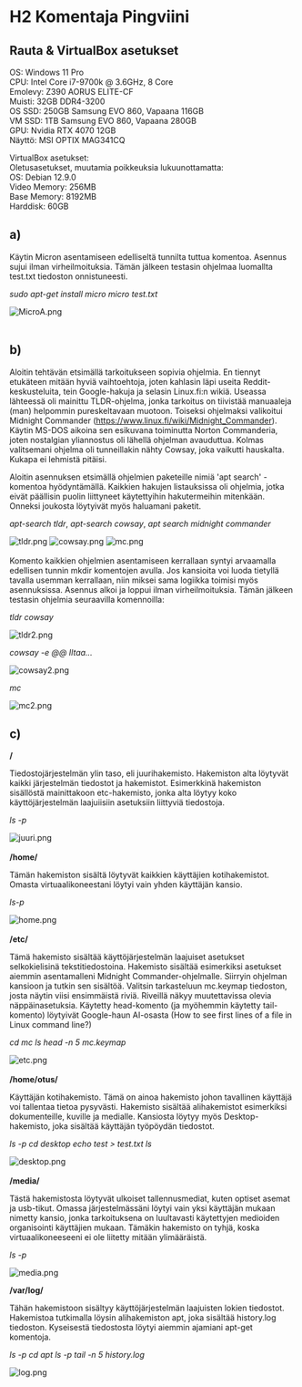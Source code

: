 # H2 Komentaja Pingviini

## Rauta & VirtualBox asetukset

OS:      Windows 11 Pro  
CPU:     Intel Core i7-9700k @ 3.6GHz, 8 Core  
Emolevy: Z390 AORUS ELITE-CF  
Muisti:  32GB DDR4-3200  
OS SSD:  250GB Samsung EVO 860, Vapaana 116GB  
VM SSD:  1TB Samsung EVO 860, Vapaana 280GB  
GPU:     Nvidia RTX 4070 12GB  
Näyttö:  MSI OPTIX MAG341CQ

VirtualBox asetukset:  
Oletusasetukset, muutamia poikkeuksia lukuunottamatta:  
OS: Debian 12.9.0  
Video Memory: 256MB  
Base Memory: 8192MB  
Harddisk: 60GB

## a)

Käytin Micron asentamiseen edelliseltä tunnilta tuttua komentoa. Asennus sujui ilman virheilmoituksia. Tämän jälkeen testasin ohjelmaa luomallta test.txt tiedoston onnistuneesti.

*sudo apt-get install micro*
*micro test.txt*

![MicroA.png](MicroA.png "MicroA")
<br />
<br />
## b)

Aloitin tehtävän etsimällä tarkoitukseen sopivia ohjelmia. En tiennyt etukäteen mitään hyviä vaihtoehtoja, joten kahlasin läpi useita Reddit-keskusteluita, tein Google-hakuja ja selasin Linux.fi:n wikiä. Useassa lähteessä oli mainittu TLDR-ohjelma, jonka tarkoitus on tiivistää manuaaleja (man) helpommin pureskeltavaan muotoon. Toiseksi ohjelmaksi valikoitui Midnight Commander (https://www.linux.fi/wiki/Midnight_Commander). Käytin MS-DOS aikoina sen esikuvana toiminutta Norton Commanderia, joten nostalgian yliannostus oli lähellä ohjelman avauduttua. Kolmas valitsemani ohjelma oli tunneillakin nähty Cowsay, joka vaikutti hauskalta. Kukapa ei lehmistä pitäisi.

Aloitin asennuksen etsimällä ohjelmien paketeille nimiä 'apt search' - komentoa hyödyntämällä. Kaikkien hakujen listauksissa oli ohjelmia, jotka eivät päällisin puolin liittyneet käytettyihin hakutermeihin mitenkään. Onneksi joukosta löytyivät myös haluamani paketit.

*apt-search tldr*, *apt-search cowsay*, *apt search midnight commander*

![tldr.png](tldr.png "tldr")
![cowsay.png](cowsay.png "cowsay")
![mc.png](mc.png "mc")
<br />
<br />
Komento kaikkien ohjelmien asentamiseen kerrallaan syntyi arvaamalla edellisen tunnin mkdir komentojen avulla. Jos kansioita voi luoda tietyllä tavalla usemman kerrallaan, niin miksei sama logiikka toimisi myös asennuksissa. Asennus alkoi ja loppui ilman virheilmoituksia. Tämän jälkeen testasin ohjelmia seuraavilla komennoilla:

*tldr cowsay*

![tldr2.png](tldr2.png "tldr2")

*cowsay -e @@ Iltaa...*

![cowsay2.png](cowsay2.png "cowsay2")

*mc*

![mc2.png](mc2.png "mc2")

## c)

**/**

Tiedostojärjestelmän ylin taso, eli juurihakemisto. Hakemiston alta löytyvät kaikki järjestelmän tiedostot ja hakemistot. Esimerkkinä hakemiston sisällöstä mainittakoon etc-hakemisto, jonka alta löytyy koko käyttöjärjestelmän laajuiisiin asetuksiin liittyviä tiedostoja.

*ls -p*

![juuri.png](juuri.png "juuri")
<br />
<br />
**/home/**

Tämän hakemiston sisältä löytyvät kaikkien käyttäjien kotihakemistot. Omasta virtuaalikoneestani löytyi vain yhden käyttäjän kansio.

*ls-p*

![home.png](home.png "home")
<br />
<br />
**/etc/**

Tämä hakemisto sisältää käyttöjärjestelmän laajuiset asetukset selkokielisinä tekstitiedostoina. Hakemisto sisältää esimerkiksi asetukset aiemmin asentamalleni Midnight Commander-ohjelmalle. Siirryin ohjelman kansioon ja tutkin sen sisältöä. Valitsin tarkasteluun mc.keymap tiedoston, josta näytin viisi ensimmäistä riviä. Riveillä näkyy muutettavissa olevia näppäinasetuksia. Käytetty head-komento (ja myöhemmin käytetty tail-komento) löytyivät Google-haun AI-osasta (How to see first lines of a file in Linux command line?)

*cd mc*
*ls*
*head -n 5 mc.keymap*

![etc.png](etc.png "etc")
<br />
<br />
**/home/otus/**

Käyttäjän kotihakemisto. Tämä on ainoa hakemisto johon tavallinen käyttäjä voi tallentaa tietoa pysyvästi. Hakemisto sisältää alihakemistot esimerkiksi dokumenteille, kuville ja medialle. Kansiosta löytyy myös Desktop-hakemisto, joka sisältää käyttäjän työpöydän tiedostot.

*ls -p*
*cd desktop*
*echo test > test.txt*
*ls*

![desktop.png](desktop.png "desktop")
<br />
<br />
**/media/**

Tästä hakemistosta löytyvät ulkoiset tallennusmediat, kuten optiset asemat ja usb-tikut. Omassa järjestelmässäni löytyi vain yksi käyttäjän mukaan nimetty kansio, jonka tarkoituksena on luultavasti käytettyjen medioiden organisointi käyttäjien mukaan. Tämäkin hakemisto on tyhjä, koska virtuaalikoneeseeni ei ole liitetty mitään ylimääräistä.

*ls -p*

![media.png](media.png "media")

**/var/log/**

Tähän hakemistoon sisältyy käyttöjärjestelmän laajuisten lokien tiedostot. Hakemistoa tutkimalla löysin alihakemiston apt, joka sisältää history.log tiedoston. Kyseisestä tiedostosta löytyi aiemmin ajamiani apt-get komentoja.

*ls -p*
*cd apt*
*ls -p*
*tail -n 5 history.log*

![log.png](log.png "log")









